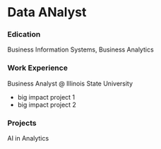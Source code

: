 # Data ANalyst

### Edication
Business Information Systems, Business Analytics

### Work Experience
Business Analyst @ Illinois State University
- big impact project 1
- big impact project 2

### Projects 
AI in Analytics
